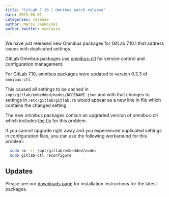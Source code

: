 ```yaml
---
title: "GitLab 7.10.1 Omnibus patch release"
date: 2015-05-01
categories: release
author: Marin Jankovski
author_twitter: maxlazio
---
```


We have just released new Omnibus packages for GitLab 7.10.1 that address issues
with duplicated settings.

<!-- more -->

GitLab Omnibus packages use [omnibus-ctl](https://github.com/chef/omnibus-ctl) for
service control and configuration management.

For GitLab 7.10, omnibus packages were updated to version 0.3.3 of `omnibus-ctl`.

This caused all settings to be cached in `/opt/gitlab/embedded/nodes/NODENAME.json` and with
that changes to settings in `/etc/gitlab/gitlab.rb` would appear as a new line in
file which contains the changed setting.

The new omnibus packages contain an upgraded version of omnibus-ctl which includes [the fix](https://github.com/chef/omnibus-ctl/issues/24)
for this problem.

If you cannot upgrade right away and you experienced duplicated settings in configuration files, you can use the following workaround for
this problem:

```bash
  sudo rm -rf /opt/gitlab/embedded/nodes
  sudo gitlab-ctl reconfigure
```

## Updates

Please see our [downloads page](/downloads) for installation instructions for
the latest packages.
